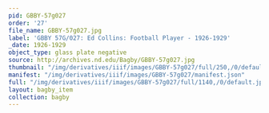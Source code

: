 ```yaml
---
pid: GBBY-57g027
order: '27'
file_name: GBBY-57g027.jpg
label: 'GBBY 57G/027: Ed Collins: Football Player - 1926-1929'
_date: 1926-1929
object_type: glass plate negative
source: http://archives.nd.edu/Bagby/GBBY-57g027.jpg
thumbnail: "/img/derivatives/iiif/images/GBBY-57g027/full/250,/0/default.jpg"
manifest: "/img/derivatives/iiif/images/GBBY-57g027/manifest.json"
full: "/img/derivatives/iiif/images/GBBY-57g027/full/1140,/0/default.jpg"
layout: bagby_item
collection: bagby
---
```

